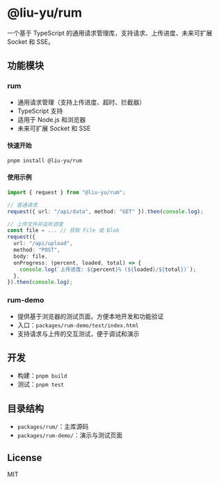 # @liu-yu/rum

一个基于 TypeScript 的通用请求管理库，支持请求、上传进度、未来可扩展 Socket 和 SSE。

## 功能模块

### rum

- 通用请求管理（支持上传进度、超时、拦截器）
- TypeScript 支持
- 适用于 Node.js 和浏览器
- 未来可扩展 Socket 和 SSE

#### 快速开始

```bash
pnpm install @liu-yu/rum
```

#### 使用示例

```ts
import { request } from "@liu-yu/rum";

// 普通请求
request({ url: "/api/data", method: "GET" }).then(console.log);

// 上传文件并监听进度
const file = ... // 获取 File 或 Blob
request({
  url: "/api/upload",
  method: "POST",
  body: file,
  onProgress: (percent, loaded, total) => {
    console.log(`上传进度: ${percent}% (${loaded}/${total})`);
  },
}).then(console.log);
```

### rum-demo

- 提供基于浏览器的测试页面，方便本地开发和功能验证
- 入口：`packages/rum-demo/test/index.html`
- 支持请求与上传的交互测试，便于调试和演示

## 开发

- 构建：`pnpm build`
- 测试：`pnpm test`

## 目录结构

- `packages/rum/`：主库源码
- `packages/rum-demo/`：演示与测试页面

## License

MIT
